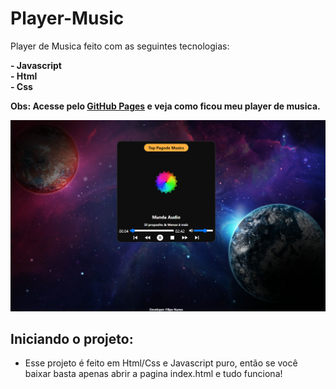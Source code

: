# Player-Music
 Player de Musica feito com as seguintes tecnologias:  
 
 **- Javascript**  
 **- Html**  
 **- Css**
 
 **Obs: Acesse pelo [GitHub Pages](https://filipe-nunes-silva.github.io/Player-Music/) e veja como ficou meu player de musica.**
 
 ![Imagem do projeto funcionando](./img.png)
 
 ## Iniciando o projeto:
  - Esse projeto é feito em Html/Css e Javascript puro, então se você baixar basta apenas abrir a pagina index.html e tudo funciona!

 
